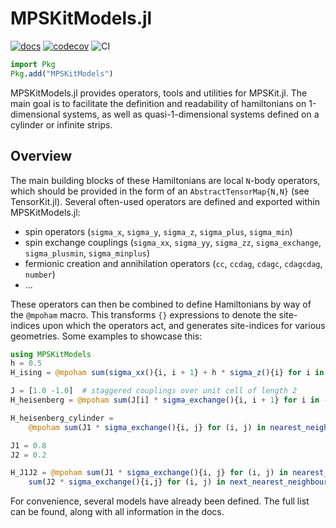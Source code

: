 # MPSKitModels.jl

[![docs][docs-dev-img]][docs-dev-url] [![codecov][codecov-img]][codecov-url] ![CI][ci-url]

[docs-dev-img]: https://img.shields.io/badge/docs-dev-blue.svg
[docs-dev-url]: https://maartenvd.github.io/MPSKitModels.jl/dev/

[codecov-img]: https://codecov.io/gh/maartenvd/MPSKitModels.jl/branch/master/graph/badge.svg
[codecov-url]: https://codecov.io/gh/maartenvd/MPSKitModels.jl

[ci-url]: https://github.com/maartenvd/MPSKitModels.jl/workflows/CI/badge.svg


```julia
import Pkg
Pkg.add("MPSKitModels")
```

MPSKitModels.jl provides operators, tools and utilities for MPSKit.jl.
The main goal is to facilitate the definition and readability of hamiltonians on 1-dimensional systems, as well as quasi-1-dimensional systems defined on a cylinder or infinite strips.

## Overview

The main building blocks of these Hamiltonians are local ``N``-body operators, which should be provided in the form of an ``AbstractTensorMap{N,N}`` (see TensorKit.jl).
Several often-used operators are defined and exported within MPSKitModels.jl:

* spin operators (`sigma_x`, `sigma_y`, `sigma_z`, `sigma_plus`, `sigma_min`)
* spin exchange couplings (`sigma_xx`, `sigma_yy`, `sigma_zz`, `sigma_exchange`, `sigma_plusmin`, `sigma_minplus`)
* fermionic creation and annihilation operators (`cc`, `ccdag`, `cdagc`, `cdagcdag`, `number`)
* ...

These operators can then be combined to define Hamiltonians by way of the ``@mpoham`` macro.
This transforms ``{}`` expressions to denote the site-indices upon which the operators act, and generates site-indices for various geometries.
Some examples to showcase this:

```julia
using MPSKitModels
h = 0.5
H_ising = @mpoham sum(sigma_xx(){i, i + 1} + h * sigma_z(){i} for i in -Inf:Inf)

J = [1.0 -1.0]  # staggered couplings over unit cell of length 2
H_heisenberg = @mpoham sum(J[i] * sigma_exchange(){i, i + 1} for i in -Inf:2:Inf)

H_heisenberg_cylinder =
    @mpoham sum(J1 * sigma_exchange(){i, j} for (i, j) in nearest_neighbours(InfiniteCylinder(3)))

J1 = 0.8
J2 = 0.2

H_J1J2 = @mpoham sum(J1 * sigma_exchange(){i, j} for (i, j) in nearest_neighbours(InfiniteCylinder(4))) +
    sum(J2 * sigma_exchange(){i,j} for (i, j) in next_nearest_neighbours(InfiniteCylinder(4)))
```

For convenience, several models have already been defined. The full list can be found, along with all information in the docs.
